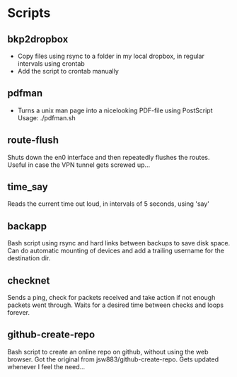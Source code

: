 # Scripts


## bkp2dropbox

- Copy files using rsync to a folder in my local dropbox, in regular intervals using crontab
- Add the script to crontab manually


## pdfman

- Turns a unix man page into a nicelooking PDF-file using PostScript
Usage: ./pdfman.sh <manpage>


## route-flush

Shuts down the en0 interface and then repeatedly flushes the routes.
Useful in case the VPN tunnel gets screwed up...


## time_say

Reads the current time out loud, in intervals of 5 seconds, using 'say'


## backapp

Bash script using rsync and hard links between backups to save disk space.
Can do automatic mounting of devices and add a trailing username for the
destination dir.

## checknet

Sends a ping, check for packets received and take action if not enough packets
went through. Waits for a desired time between checks and loops forever.

## github-create-repo

Bash script to create an online repo on github, without using the web browser. Got the original
from jsw883/github-create-repo. Gets updated whenever I feel the need...
